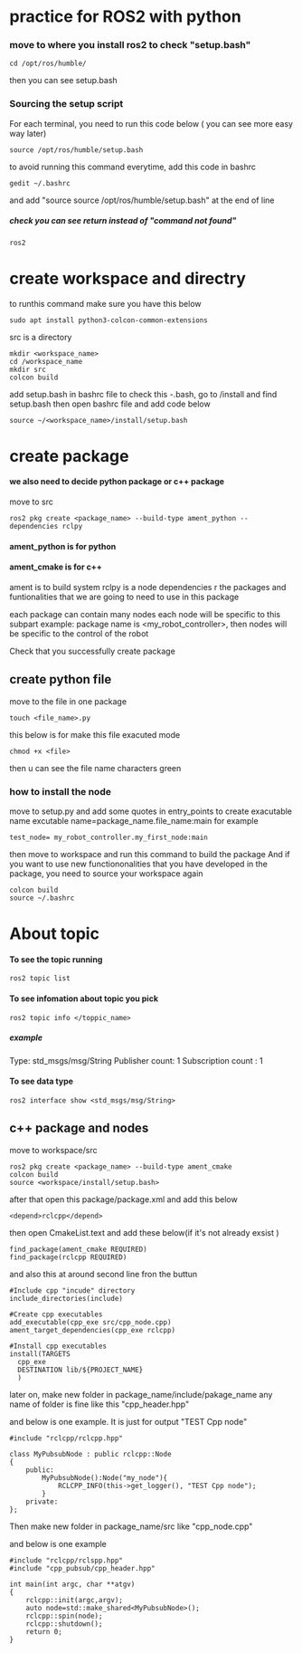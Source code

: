 # practice for ROS2 with python
### move to where you install ros2 to check "setup.bash"
```
cd /opt/ros/humble/
```
 then you can see setup.bash

### Sourcing the setup script
 For each terminal, you need to run this code below ( you can see more easy way later)
```
source /opt/ros/humble/setup.bash
```
to avoid running this command everytime, add this code in bashrc
```
gedit ~/.bashrc
``` 
and add "source source /opt/ros/humble/setup.bash" at the end of line

##### check you can see return instead of "command not found"
```
ros2
```

# create workspace and directry

to runthis command <colcon build> make sure you have this below
```
sudo apt install python3-colcon-common-extensions
```

src is a directory
```
mkdir <workspace_name>
cd /workspace_name
mkdir src
colcon build
```

add setup.bash in bashrc file 
to check this  -.bash, go to /install and find setup.bash
then open bashrc file and add code below

```
source ~/<workspace_name>/install/setup.bash
```

# create package
 
#### we also need to decide python package or c++ package
 move to src
```
ros2 pkg create <package_name> --build-type ament_python --dependencies rclpy
```
#### ament_python is for python
#### ament_cmake is for c++

ament is to build system
rclpy is a node <this is a pythin libraray for ros2>
dependencies r the packages and funtionalities that we are going to need to use in this package

each package can contain many nodes
each node will be specific to this subpart
example: package name is <my_robot_controller>, then nodes will be specific to the control of the robot

Check that you successfully create package 

## create python file
move to the file in one package

 ```
touch <file_name>.py
```
this below is for make this file exacuted mode
```
chmod +x <file>
```
 then u can see the file name characters green 

### how to install the node
move to setup.py
and add some quotes in entry_points to create exacutable name
excutable name=package_name.file_name<without python extention>:main<the function we want to run>
 for example
 ```
 test_node= my_robot_controller.my_first_node:main
```
then move to workspace and run this command to build the package
And if you want to use new functiononalities that you have developed in the package, you need to source your workspace again
```
colcon build
source ~/.bashrc
```

# About topic
#### To see the topic running
```
ros2 topic list
```
#### To see infomation about topic you pick
```
ros2 topic info </toppic_name>
```
##### example 
 Type: std_msgs/msg/String
 Publisher count: 1
 Subscription count : 1

#### To see data type
```
ros2 interface show <std_msgs/msg/String>
```

## c++ package and nodes

move to workspace/src
```
ros2 pkg create <package_name> --build-type ament_cmake
colcon build
source <workspace/install/setup.bash>
```

after that open this package/package.xml and add this below
```
<depend>rclcpp</depend>
```
then open CmakeList.text and add these below(if it's not already exsist )
```
find_package(ament_cmake REQUIRED)
find_package(rclcpp REQUIRED)
```
and also this at around second line fron the buttun
```
#Include cpp "incude" directory
include_directories(include)

#Create cpp executables
add_executable(cpp_exe src/cpp_node.cpp)
ament_target_dependencies(cpp_exe rclcpp)

#Install cpp executables
install(TARGETS 
  cpp_exe
  DESTINATION lib/${PROJECT_NAME}
  )
```

later on, make new folder in package_name/include/pakage_name   any name of folder is fine  like this "cpp_header.hpp"

and below is one example. It is just for output "TEST Cpp node"
```
#include "rclcpp/rclcpp.hpp"

class MyPubsubNode : public rclcpp::Node
{
    public:
        MyPubsubNode():Node("my_node"){
            RCLCPP_INFO(this->get_logger(), "TEST Cpp node");
        }
    private:
};
```
Then make new folder in package_name/src   like "cpp_node.cpp"

and below is one example
```
#include "rclcpp/rclspp.hpp"
#include "cpp_pubsub/cpp_header.hpp"

int main(int argc, char **atgv)
{
    rclcpp::init(argc,argv);
    auto node=std::make_shared<MyPubsubNode>();
    rclcpp::spin(node);
    rclcpp::shutdown();
    return 0;
}
```










 

 
